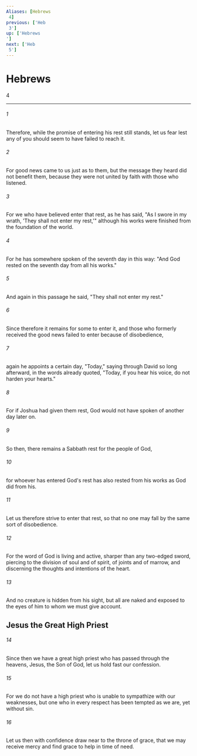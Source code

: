 ```yaml
---
Aliases: [Hebrews 4]
previous: ['Heb 3']
up: ['Hebrews']
next: ['Heb 5']
---
```

# Hebrews 4

***
 

###### 1 
Therefore, while the promise of entering his rest still stands, let us fear lest any of you should seem to have failed to reach it.  

###### 2 
For good news came to us just as to them, but the message they heard did not benefit them, because they were not united by faith with those who listened.  

###### 3 
For we who have believed enter that rest, as he has said, "As I swore in my wrath,  'They shall not enter my rest,'" although his works were finished from the foundation of the world.  

###### 4 
For he has somewhere spoken of the seventh day in this way: "And God rested on the seventh day from all his works."  

###### 5 
And again in this passage he said, "They shall not enter my rest."  

###### 6 
Since therefore it remains for some to enter it, and those who formerly received the good news failed to enter because of disobedience,  

###### 7 
again he appoints a certain day, "Today," saying through David so long afterward, in the words already quoted, "Today, if you hear his voice,  do not harden your hearts."  

###### 8 
For if Joshua had given them rest, God would not have spoken of another day later on.  

###### 9 
So then, there remains a Sabbath rest for the people of God,  

###### 10 
for whoever has entered God's rest has also rested from his works as God did from his.  

###### 11 
Let us therefore strive to enter that rest, so that no one may fall by the same sort of disobedience.  

###### 12 
For the word of God is living and active, sharper than any two-edged sword, piercing to the division of soul and of spirit, of joints and of marrow, and discerning the thoughts and intentions of the heart.  

###### 13 
And no creature is hidden from his sight, but all are naked and exposed to the eyes of him to whom we must give account.  ## Jesus the Great High Priest  

###### 14 
Since then we have a great high priest who has passed through the heavens, Jesus, the Son of God, let us hold fast our confession.  

###### 15 
For we do not have a high priest who is unable to sympathize with our weaknesses, but one who in every respect has been tempted as we are, yet without sin.  

###### 16 
Let us then with confidence draw near to the throne of grace, that we may receive mercy and find grace to help in time of need.
